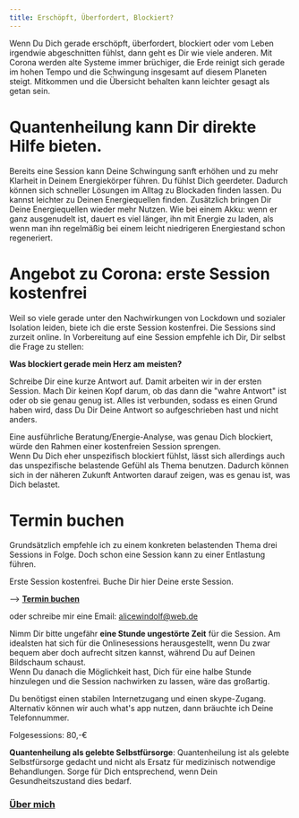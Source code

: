 ```yaml
---
title: Erschöpft, Überfordert, Blockiert? 
---
```

Wenn Du Dich gerade erschöpft, überfordert, blockiert oder vom Leben irgendwie abgeschnitten fühlst, dann geht es Dir wie viele anderen. Mit Corona werden alte Systeme immer brüchiger, die Erde reinigt sich gerade im hohen Tempo und die Schwingung insgesamt auf diesem Planeten steigt. Mitkommen und die Übersicht behalten kann leichter gesagt als getan sein. 

# Quantenheilung kann Dir direkte Hilfe bieten. 
Bereits eine Session kann Deine Schwingung sanft erhöhen und zu mehr Klarheit in Deinem Energiekörper führen. Du fühlst Dich geerdeter. Dadurch können sich schneller Lösungen im Alltag zu Blockaden finden lassen. Du kannst leichter zu Deinen Energiequellen finden. Zusätzlich bringen Dir Deine Energiequellen wieder mehr Nutzen. Wie bei einem Akku: wenn er ganz ausgenudelt ist, dauert es viel länger, ihn mit Energie zu laden, als wenn man ihn regelmäßig bei einem leicht niedrigeren Energiestand schon regeneriert.

# Angebot zu Corona: erste Session kostenfrei
Weil so viele gerade unter den Nachwirkungen von Lockdown und sozialer Isolation leiden, biete ich die erste Session kostenfrei. Die Sessions sind zurzeit online. 
In Vorbereitung auf eine Session empfehle ich Dir, Dir selbst die Frage zu stellen:

**Was blockiert gerade mein Herz am meisten?** 

Schreibe Dir eine kurze Antwort auf. Damit arbeiten wir in der ersten Session. Mach Dir keinen Kopf darum, ob das dann die "wahre Antwort" ist oder ob sie genau genug ist. Alles ist verbunden, sodass es einen Grund haben wird, dass Du Dir Deine Antwort so aufgeschrieben hast und nicht anders.   

Eine ausführliche Beratung/Energie-Analyse, was genau Dich blockiert, würde den Rahmen einer kostenfreien Session sprengen.  
Wenn Du Dich eher unspezifisch blockiert fühlst, lässt sich allerdings auch das unspezifische belastende Gefühl als Thema benutzen. Dadurch können sich in der näheren Zukunft Antworten darauf zeigen, was es genau ist, was Dich belastet.   

# Termin buchen
Grundsätzlich empfehle ich zu einem konkreten belastenden Thema drei Sessions in Folge. Doch schon eine Session kann zu einer Entlastung führen. 

Erste Session kostenfrei.
Buche Dir hier Deine erste Session.

--> **[Termin buchen](https://alicewindolf.youcanbook.me)**

oder schreibe mir eine Email: alicewindolf@web.de

Nimm Dir bitte ungefähr **eine Stunde ungestörte Zeit** für die Session. Am idealsten hat sich für die Onlinesessions herausgestellt, wenn Du zwar bequem aber doch aufrecht sitzen kannst, während Du auf Deinen Bildschaum schaust.  
Wenn Du danach die Möglichkeit hast, Dich für eine halbe Stunde hinzulegen und die Session nachwirken zu lassen, wäre das großartig. 

Du benötigst einen stabilen Internetzugang und einen skype-Zugang. Alternativ können wir auch what's app nutzen, dann bräuchte ich Deine Telefonnummer.  

Folgesessions: 80,-€

**Quantenheilung als gelebte Selbstfürsorge**: Quantenheilung ist als gelebte Selbstfürsorge gedacht und nicht als Ersatz für medizinisch notwendige Behandlungen. Sorge für Dich entsprechend, wenn Dein Gesundheitszustand dies bedarf. 


### [Über mich](/about/)



